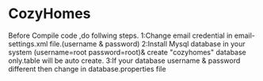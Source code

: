 # CozyHomes
Before Compile code ,do follwing steps.
1:Change email credential in email-settings.xml file.(username & password)
2:Install Mysql database in your system (username=root password=root)& create "cozyhomes" database only.table will be auto create.
3:If your database username & password different then change in database.properties file 
